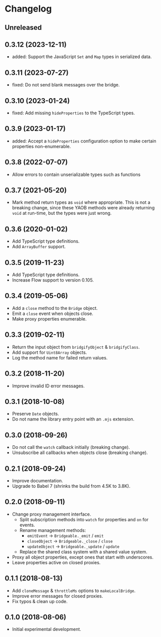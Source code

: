 # Changelog

## Unreleased

## 0.3.12 (2023-12-11)

- added: Support the JavaScript `Set` and `Map` types in serialized data.

## 0.3.11 (2023-07-27)

- fixed: Do not send blank messages over the bridge.

## 0.3.10 (2023-01-24)

- fixed: Add missing `hideProperties` to the TypeScript types.

## 0.3.9 (2023-01-17)

- added: Accept a `hideProperties` configuration option to make certain properties non-enumerable.

## 0.3.8 (2022-07-07)

- Allow errors to contain unserializable types such as functions

## 0.3.7 (2021-05-20)

- Mark method return types as `void` where appropriate. This is not a breaking change, since these YAOB methods were already returning `void` at run-time, but the types were just wrong.

## 0.3.6 (2020-01-02)

- Add TypeScript type definitions.
- Add `ArrayBuffer` support.

## 0.3.5 (2019-11-23)

- Add TypeScript type definitions.
- Increase Flow support to version 0.105.

## 0.3.4 (2019-05-06)

- Add a `close` method to the `Bridge` object.
- Emit a `close` event when objects close.
- Make proxy properties enumerable.

## 0.3.3 (2019-02-11)

- Return the input object from `bridgifyObject` & `bridgifyClass`.
- Add support for `Uint8Array` objects.
- Log the method name for failed return values.

## 0.3.2 (2018-11-20)

- Improve invalid ID error messages.

## 0.3.1 (2018-10-08)

- Preserve `Date` objects.
- Do not name the library entry point with an `.mjs` extension.

## 0.3.0 (2018-09-26)

- Do not call the `watch` callback initially (breaking change).
- Unsubscribe all callbacks when objects close (breaking change).

## 0.2.1 (2018-09-24)

- Improve documentation.
- Upgrade to Babel 7 (shrinks the build from 4.5K to 3.8K).

## 0.2.0 (2018-09-11)

- Change proxy management interface.
  - Split subscription methods into `watch` for properties and `on` for events.
  - Rename management methods:
    - `emitEvent` -> `Bridgeable._emit` / `emit`
    - `closeObject` -> `Bridgeable._close` / `close`
    - `updateObject` -> `Bridgeable._update` / `update`
  - Replace the shared class system with a shared value system.
- Proxy all object properties, except ones that start with underscores.
- Leave properties active on closed proxies.

## 0.1.1 (2018-08-13)

- Add `cloneMessage` & `throttleMs` options to `makeLocalBridge`.
- Improve error messages for closed proxies.
- Fix typos & clean up code.

## 0.1.0 (2018-08-06)

- Initial experimental development.
